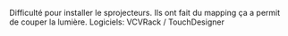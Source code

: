 
Difficulté pour installer le sprojecteurs. Ils ont fait du mapping ça a permit de couper la lumière.
Logiciels: VCVRack / TouchDesigner

